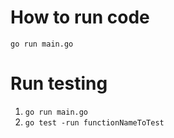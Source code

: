 # How to run code
``` go run main.go ```

# Run testing
1. ``` go run main.go ```
2. ``` go test -run functionNameToTest ```
